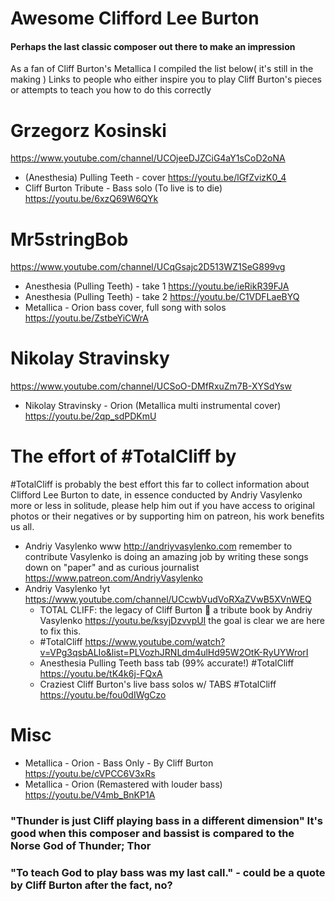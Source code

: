 # Awesome Clifford Lee Burton
#### Perhaps the last classic composer out there to make an impression
As a fan of Cliff Burton's Metallica I compiled the list below( it's still in the making )
Links to people who either inspire you to play Cliff Burton's pieces or attempts to teach you how to do this correctly

# Grzegorz Kosinski
https://www.youtube.com/channel/UCOjeeDJZCiG4aY1sCoD2oNA
- (Anesthesia) Pulling Teeth - cover https://youtu.be/lGfZvizK0_4
- Cliff Burton Tribute - Bass solo (To live is to die) https://youtu.be/6xzQ69W6QYk

# Mr5stringBob
https://www.youtube.com/channel/UCqGsajc2D513WZ1SeG899vg
- Anesthesia (Pulling Teeth) - take 1 https://youtu.be/ieRikR39FJA
- Anesthesia (Pulling Teeth) - take 2 https://youtu.be/C1VDFLaeBYQ
- Metallica - Orion bass cover, full song with solos https://youtu.be/ZstbeYiCWrA

# Nikolay Stravinsky
https://www.youtube.com/channel/UCSoO-DMfRxuZm7B-XYSdYsw
- Nikolay Stravinsky - Orion (Metallica multi instrumental cover) https://youtu.be/2qp_sdPDKmU

# The effort of #TotalCliff by
#TotalCliff is probably the best effort this far to collect information about Clifford Lee Burton to date, in essence conducted by Andriy Vasylenko more or less in solitude, please help him out if you have access to original photos or their negatives or by supporting him on patreon, his work benefits us all.
- Andriy Vasylenko www http://andriyvasylenko.com remember to contribute Vasylenko is doing an amazing job by writing these songs down on "paper" and as curious journalist https://www.patreon.com/AndriyVasylenko
- Andriy Vasylenko !yt https://www.youtube.com/channel/UCcwbVudVoRXaZVwB5XVnWEQ
  - TOTAL CLIFF: the legacy of Cliff Burton 👊 a tribute book by Andriy Vasylenko https://youtu.be/ksyjDzvvpUI the goal is clear we are here to fix this.
  - #TotalCliff https://www.youtube.com/watch?v=VPg3qsbALIo&list=PLVozhJRNLdm4ulHd95W2OtK-RyUYWrorI
  - Anesthesia Pulling Teeth bass tab (99% accurate!) #TotalCliff https://youtu.be/tK4k6j-FQxA
  - Craziest Cliff Burton's live bass solos w/ TABS #TotalCliff https://youtu.be/fou0dIWgCzo

# Misc
- Metallica - Orion - Bass Only - By Cliff Burton https://youtu.be/cVPCC6V3xRs
- Metallica - Orion (Remastered with louder bass) https://youtu.be/V4mb_BnKP1A

### "Thunder is just Cliff playing bass in a different dimension" It's good when this composer and bassist is compared to the Norse God of Thunder; Thor
### "To teach God to play bass was my last call." - could be a quote by Cliff Burton after the fact, no?

